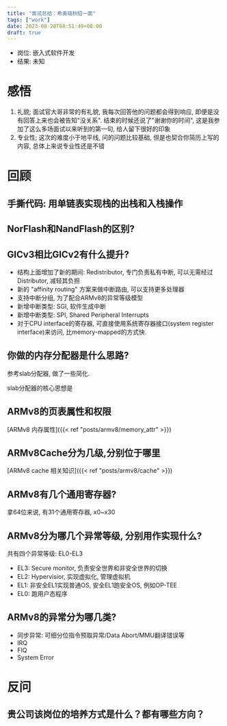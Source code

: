 ```yaml
---
title: "面试总结：希奥端秋招一面"
tags: ["work"]
date: 2023-08-28T08:51:49+08:00
draft: true
---
```


- 岗位: 嵌入式软件开发
- 结果: 未知

# 感悟

1. 礼貌; 面试官大哥非常的有礼貌, 我每次回答他的问题都会得到响应, 即便是没有回答上来也会被告知"没关系".
   结束的时候还说了"谢谢你的时间", 这是我参加了这么多场面试以来听到的第一句, 给人留下很好的印象
2. 专业性; 这次的难度小于地平线, 问的问题比较基础, 但是也契合你简历上写的内容, 总体上来说专业性还是不错


# 回顾

## 手撕代码: 用单链表实现栈的出栈和入栈操作

## NorFlash和NandFlash的区别?

## GICv3相比GICv2有什么提升?
* 结构上面增加了新的期间: Redistributor, 专门负责私有中断, 可以无需经过 Distributor, 减轻其负担
* 新的 "affinity routing" 方案来做中断路由, 可以支持更多处理器
* 支持中断分组, 为了配合ARMv8的异常等级模型
* 新增中断类型: SGI, 软件生成中断
* 新增中断类型: SPI, Shared Peripheral Interrupts  
* 对于CPU interface的寄存器, 可直接使用系统寄存器接口(system register interface)来访问, 比memory-mapped的方式快.


## 你做的内存分配器是什么思路?

参考slab分配器, 做了一些简化.

slab分配器的核心思想是

## ARMv8的页表属性和权限
[ARMv8 内存属性]({{< ref "posts/armv8/memory_attr" >}})

## ARMv8Cache分为几级,分别位于哪里
[ARMv8 cache 相关知识]({{< ref "posts/armv8/cache" >}})
## ARMv8有几个通用寄存器?

拿64位来说, 有31个通用寄存器, x0~x30

## ARMv8分为哪几个异常等级, 分别用作实现什么?
共有四个异常等级: EL0-EL3
- EL3: Secure monitor, 负责安全世界和非安全世界的切换
- EL2: Hypervisior, 实现虚拟化, 管理虚拟机
- EL1: 非安全EL1实现普通OS, 安全EL1跑安全OS, 例如OP-TEE
- EL0: 跑用户态程序

## ARMv8的异常分为哪几类?
- 同步异常: 可细分位指令预取异常/Data Abort/MMU翻译错误等
- IRQ
- FIQ
- System Error


# 反问

## 贵公司该岗位的培养方式是什么？都有哪些方向？
